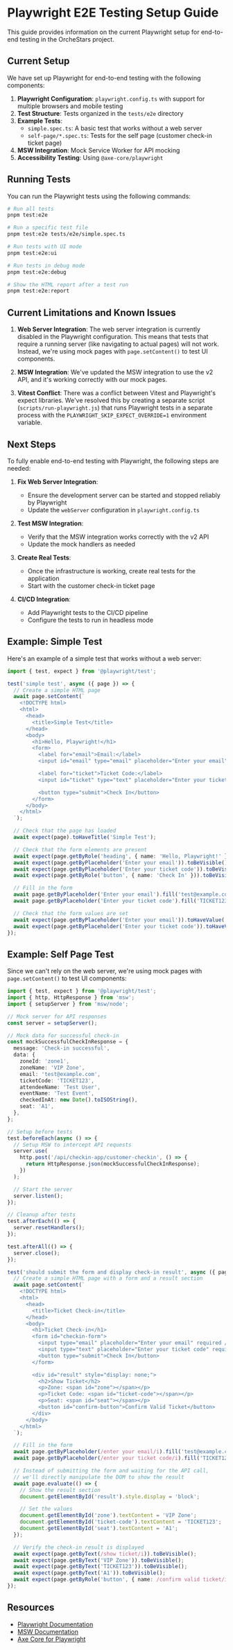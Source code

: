 # Playwright E2E Testing Setup Guide

This guide provides information on the current Playwright setup for end-to-end testing in the OrcheStars project.

## Current Setup

We have set up Playwright for end-to-end testing with the following components:

1. **Playwright Configuration**: `playwright.config.ts` with support for multiple browsers and mobile testing
2. **Test Structure**: Tests organized in the `tests/e2e` directory
3. **Example Tests**:
   - `simple.spec.ts`: A basic test that works without a web server
   - `self-page/*.spec.ts`: Tests for the self page (customer check-in ticket page)
4. **MSW Integration**: Mock Service Worker for API mocking
5. **Accessibility Testing**: Using `@axe-core/playwright`

## Running Tests

You can run the Playwright tests using the following commands:

```bash
# Run all tests
pnpm test:e2e

# Run a specific test file
pnpm test:e2e tests/e2e/simple.spec.ts

# Run tests with UI mode
pnpm test:e2e:ui

# Run tests in debug mode
pnpm test:e2e:debug

# Show the HTML report after a test run
pnpm test:e2e:report
```

## Current Limitations and Known Issues

1. **Web Server Integration**: The web server integration is currently disabled in the Playwright configuration. This means that tests that require a running server (like navigating to actual pages) will not work. Instead, we're using mock pages with `page.setContent()` to test UI components.

2. **MSW Integration**: We've updated the MSW integration to use the v2 API, and it's working correctly with our mock pages.

3. **Vitest Conflict**: There was a conflict between Vitest and Playwright's expect libraries. We've resolved this by creating a separate script (`scripts/run-playwright.js`) that runs Playwright tests in a separate process with the `PLAYWRIGHT_SKIP_EXPECT_OVERRIDE=1` environment variable.

## Next Steps

To fully enable end-to-end testing with Playwright, the following steps are needed:

1. **Fix Web Server Integration**:
   - Ensure the development server can be started and stopped reliably by Playwright
   - Update the `webServer` configuration in `playwright.config.ts`

2. **Test MSW Integration**:
   - Verify that the MSW integration works correctly with the v2 API
   - Update the mock handlers as needed

3. **Create Real Tests**:
   - Once the infrastructure is working, create real tests for the application
   - Start with the customer check-in ticket page

4. **CI/CD Integration**:
   - Add Playwright tests to the CI/CD pipeline
   - Configure the tests to run in headless mode

## Example: Simple Test

Here's an example of a simple test that works without a web server:

```typescript
import { test, expect } from '@playwright/test';

test('simple test', async ({ page }) => {
  // Create a simple HTML page
  await page.setContent(`
    <!DOCTYPE html>
    <html>
      <head>
        <title>Simple Test</title>
      </head>
      <body>
        <h1>Hello, Playwright!</h1>
        <form>
          <label for="email">Email:</label>
          <input id="email" type="email" placeholder="Enter your email" required />

          <label for="ticket">Ticket Code:</label>
          <input id="ticket" type="text" placeholder="Enter your ticket code" required />

          <button type="submit">Check In</button>
        </form>
      </body>
    </html>
  `);

  // Check that the page has loaded
  await expect(page).toHaveTitle('Simple Test');

  // Check that the form elements are present
  await expect(page.getByRole('heading', { name: 'Hello, Playwright!' })).toBeVisible();
  await expect(page.getByPlaceholder('Enter your email')).toBeVisible();
  await expect(page.getByPlaceholder('Enter your ticket code')).toBeVisible();
  await expect(page.getByRole('button', { name: 'Check In' })).toBeVisible();

  // Fill in the form
  await page.getByPlaceholder('Enter your email').fill('test@example.com');
  await page.getByPlaceholder('Enter your ticket code').fill('TICKET123');

  // Check that the form values are set
  await expect(page.getByPlaceholder('Enter your email')).toHaveValue('test@example.com');
  await expect(page.getByPlaceholder('Enter your ticket code')).toHaveValue('TICKET123');
});
```

## Example: Self Page Test

Since we can't rely on the web server, we're using mock pages with `page.setContent()` to test UI components:

```typescript
import { test, expect } from '@playwright/test';
import { http, HttpResponse } from 'msw';
import { setupServer } from 'msw/node';

// Mock server for API responses
const server = setupServer();

// Mock data for successful check-in
const mockSuccessfulCheckInResponse = {
  message: 'Check-in successful',
  data: {
    zoneId: 'zone1',
    zoneName: 'VIP Zone',
    email: 'test@example.com',
    ticketCode: 'TICKET123',
    attendeeName: 'Test User',
    eventName: 'Test Event',
    checkedInAt: new Date().toISOString(),
    seat: 'A1',
  },
};

// Setup before tests
test.beforeEach(async () => {
  // Setup MSW to intercept API requests
  server.use(
    http.post('/api/checkin-app/customer-checkin', () => {
      return HttpResponse.json(mockSuccessfulCheckInResponse);
    })
  );

  // Start the server
  server.listen();
});

// Cleanup after tests
test.afterEach(() => {
  server.resetHandlers();
});

test.afterAll(() => {
  server.close();
});

test('should submit the form and display check-in result', async ({ page }) => {
  // Create a simple HTML page with a form and a result section
  await page.setContent(`
    <!DOCTYPE html>
    <html>
      <head>
        <title>Ticket Check-in</title>
      </head>
      <body>
        <h1>Ticket Check-in</h1>
        <form id="checkin-form">
          <input type="email" placeholder="Enter your email" required />
          <input type="text" placeholder="Enter your ticket code" required />
          <button type="submit">Check In</button>
        </form>

        <div id="result" style="display: none;">
          <h2>Show Ticket</h2>
          <p>Zone: <span id="zone"></span></p>
          <p>Ticket Code: <span id="ticket-code"></span></p>
          <p>Seat: <span id="seat"></span></p>
          <button id="confirm-button">Confirm Valid Ticket</button>
        </div>
      </body>
    </html>
  `);

  // Fill in the form
  await page.getByPlaceholder(/enter your email/i).fill('test@example.com');
  await page.getByPlaceholder(/enter your ticket code/i).fill('TICKET123');

  // Instead of submitting the form and waiting for the API call,
  // we'll directly manipulate the DOM to show the result
  await page.evaluate(() => {
    // Show the result section
    document.getElementById('result').style.display = 'block';

    // Set the values
    document.getElementById('zone').textContent = 'VIP Zone';
    document.getElementById('ticket-code').textContent = 'TICKET123';
    document.getElementById('seat').textContent = 'A1';
  });

  // Verify the check-in result is displayed
  await expect(page.getByText(/show ticket/i)).toBeVisible();
  await expect(page.getByText('VIP Zone')).toBeVisible();
  await expect(page.getByText('TICKET123')).toBeVisible();
  await expect(page.getByText('A1')).toBeVisible();
  await expect(page.getByRole('button', { name: /confirm valid ticket/i })).toBeVisible();
});
```

## Resources

- [Playwright Documentation](https://playwright.dev/docs/intro)
- [MSW Documentation](https://mswjs.io/docs/)
- [Axe Core for Playwright](https://github.com/dequelabs/axe-core-playwright)
